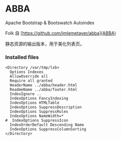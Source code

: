# ABBA
Apache Bootstrap & Bootswatch Autoindex

Folk 自 [https://github.com/jmlemetayer/abba](ABBA)

静态资源的输出版本，用于美化列表页。

### Installed files

    <Directory /var/tmp/lxb>
      Options Indexes
      AllowOverride all
      Require all granted
      HeaderName ../abba/header.html
      ReadmeName ../abba/footer.html
      IndexIgnore ..
      IndexOptions FancyIndexing
      IndexOptions HTMLTable
      IndexOptions SuppressDescription
      IndexOptions SuppressRules
      IndexOptions NameWidth=*
    #  IndexOptions SuppressIcon
      IndexOrderDefault Descending Name
      IndexOptions SuppressColumnSorting
    </Directory>